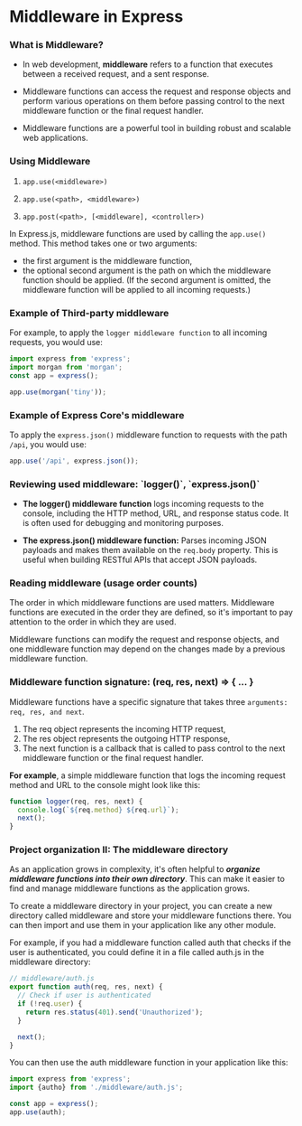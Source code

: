 # Middleware in Express

### What is Middleware?
- In web development, __middleware__ refers to a function that executes between a received request, and a sent response.  

- Middleware functions can access the request and response objects and perform various operations on them before passing control to the next middleware function or the final request handler.  

- Middleware functions are a powerful tool in building robust and scalable web applications.


### Using Middleware

1. `app.use(<middleware>)`  

2. `app.use(<path>, <middleware>)`  

3. `app.post(<path>, [<middleware], <controller>)` 

In Express.js, middleware functions are used by calling the `app.use()` method. This method takes one or two arguments:  

- the first argument is the middleware function, 
- the optional second argument is the path on which the middleware function should be applied.  (If the second argument is omitted, the middleware function will be applied to all incoming requests.)

### Example of Third-party middleware
For example, to apply the `logger middleware function` to all incoming requests, you would use:

```javascript
import express from 'express';
import morgan from 'morgan';
const app = express();

app.use(morgan('tiny'));
```

### Example of Express Core's middleware
To apply the `express.json()` middleware function to requests with the path `/api`, you would use:

```javascript
app.use('/api', express.json());
```
### Reviewing used middleware: \`logger()\`, \`express.json()\`
- __The logger() middleware function__ logs incoming requests to the console, including the HTTP method, URL, and response status code. It is often used for debugging and monitoring purposes.

- __The express.json() middleware function:__ Parses incoming JSON payloads and makes them available on the `req.body` property. This is useful when building RESTful APIs that accept JSON payloads.

### Reading middleware (usage order counts)
The order in which middleware functions are used matters. Middleware functions are executed in the order they are defined, so it's important to pay attention to the order in which they are used.  

Middleware functions can modify the request and response objects, and one middleware function may depend on the changes made by a previous middleware function.

### Middleware function signature: (req, res, next) => { ... }
Middleware functions have a specific signature that takes three `arguments: req, res, and next`. 
1. The req object represents the incoming HTTP request, 
2. The res object represents the outgoing HTTP response, 
3. The next function is a callback that is called to pass control to the next middleware function or the final request handler.

__For example__, a simple middleware function that logs the incoming request method and URL to the console might look like this:

```javascript
function logger(req, res, next) {
  console.log(`${req.method} ${req.url}`);
  next();
}
```

### Project organization II: The middleware directory
As an application grows in complexity, it's often helpful to ***organize middleware functions into their own directory***. This can make it easier to find and manage middleware functions as the application grows.

To create a middleware directory in your project, you can create a new directory called middleware and store your middleware functions there. You can then import and use them in your application like any other module.

For example, if you had a middleware function called auth that checks if the user is authenticated, you could define it in a file called auth.js in the middleware directory:

```js
// middleware/auth.js
export function auth(req, res, next) {
  // Check if user is authenticated
  if (!req.user) {
    return res.status(401).send('Unauthorized');
  }

  next();
}

```
You can then use the auth middleware function in your application like this:

```js
import express from 'express';
import {autho} from './middleware/auth.js';

const app = express();
app.use(auth);
```



